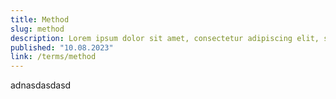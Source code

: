 ```yaml
---
title: Method
slug: method
description: Lorem ipsum dolor sit amet, consectetur adipiscing elit, sed do eiusmod tempor incididunt ut labore et dolore magna aliqua.
published: "10.08.2023"
link: /terms/method
---
```


adnasdasdasd
